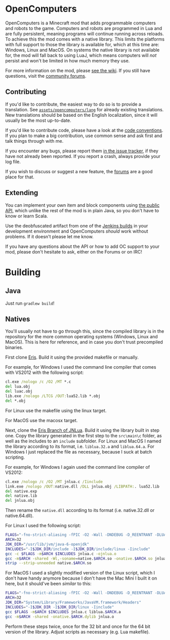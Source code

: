 OpenComputers
=============
OpenComputers is a Minecraft mod that adds programmable computers and robots to the game. Computers and robots are programmed in Lua and are fully persistent, meaning programs will continue running across reloads. To achieve this the mod comes with a native library. This limits the platforms with full support to those the library is available for, which at this time are: Windows, Linux and MacOS. On systems the native library is not available for, the mod will fall back to using LuaJ, which means computers will *not* persist and won't be limited in how much memory they use.

For more information on the mod, please [see the wiki](https://github.com/MightyPirates/OpenComputers/wiki). If you still have questions, visit the [community forums](http://oc.cil.li/).

Contributing
------------
If you'd like to contribute, the easiest way to do so is to provide a translation. See [`assets/opencomputers/lang`](https://github.com/MightyPirates/OpenComputers/tree/master/src/main/resources/assets/opencomputers/lang) for already existing translations. New translations should be based on the English localization, since it will usually be the most up-to-date.

If you'd like to contribute code, please have a look at the [code conventions](https://github.com/MightyPirates/OpenComputers/wiki/CodeConventions). If you plan to make a big contribution, use common sense and ask first and talk things through with me.

If you encounter any bugs, please report them [in the issue tracker](https://github.com/MightyPirates/OpenComputers/issues?state=open), if they have not already been reported. If you report a crash, always provide your log file.

If you wish to discuss or suggest a new feature, the [forums](http://oc.cil.li/forums/viewforum.php?f=11) are a good place for that.

Extending
---------
You can implement your own item and block components using [the public API](https://github.com/MightyPirates/OpenComputers/tree/master/src/main/java/li/cil/oc/api), which unlike the rest of the mod is in plain Java, so you don't have to know or learn Scala.

Use the deobfuscated artifact from one of the [Jenkins builds](http://ci.cil.li/) in your development environment and OpenComputers *should* work without problems. If it doesn't please let me know.

If you have any questions about the API or how to add OC support to your mod, please don't hesitate to ask, either on the Forums or on IRC!

Building
========
Java
----
Just run `gradlew build`!

Natives
-------
You'll usually not have to go through this, since the compiled library is in the repository for the more common operating systems (Windows, Linux and MacOS). This is here for reference, and in case you don't trust precompiled binaries.

First clone [Eris](https://github.com/fnuecke/eris). Build it using the provided makefile or manually.

For example, for Windows I used the command line compiler that comes with VS2012 with the following script:
```cmd
cl.exe /nologo /c /O2 /MT *.c
del lua.obj
del luac.obj
lib.exe /nologo /LTCG /OUT:lua52.lib *.obj 
del *.obj
```

For Linux use the makefile using the linux target.

For MacOS use the macosx target.


Next, clone the [Eris Branch of JNLua](https://github.com/fnuecke/jnlua/tree/eris). Build it using the library built in step one. Copy the library generated in the first step to the `src\main\c` folder, as well as the includes to an `include` subfolder. For Linux and MacOS I named the library according to its format, i.e. `liblua.32.a` and `liblua.64.a`. For Windows I just replaced the file as necessary, because I suck at batch scripting.

For example, for Windows I again used the command line compiler of VS2012:
```cmd
cl.exe /nologo /c /O2 /MT jnlua.c /Iinclude
link.exe /nologo /OUT:native.dll /DLL jnlua.obj /LIBPATH:. lua52.lib 
del native.exp
del native.lib
del jnlua.obj
```
Then rename the `native.dll` according to its format (i.e. native.32.dll or native.64.dll).

For Linux I used the following script:
```sh
FLAGS="-fno-strict-aliasing -fPIC -O2 -Wall -DNDEBUG -D_REENTRANT -DLUA_USE_LINUX -s"
ARCH=32
JDK_DIR="/usr/lib/jvm/java-6-openjdk"
INCLUDES="-I$JDK_DIR/include -I$JDK_DIR/include/linux -Iinclude"
gcc -c $FLAGS -m$ARCH $INCLUDES jnlua.c -ojnlua.o
gcc -m$ARCH -shared -Wl,-soname=native.$ARCH.so -onative.$ARCH.so jnlua.o liblua.$ARCH.a
strip --strip-unneeded native.$ARCH.so
```

For MacOS I used a slightly modified version of the Linux script, which I don't have handy anymore because I don't have the Mac Mini I built it on here, but it should've been *similar* to this:
```sh
FLAGS="-fno-strict-aliasing -fPIC -O2 -Wall -DNDEBUG -D_REENTRANT -DLUA_USE_MACOSX -s"
ARCH=32
JDK_DIR="System/Library/Frameworks/JavaVM.framework/Headers"
INCLUDES="-I$JDK_DIR -I$JDK_DIR/linux -Iinclude"
gcc $FLAGS -m$ARCH $INCLUDES jnlua.c liblua.$ARCH.a
gcc -m$ARCH -shared -onative.$ARCH.dylib jnlua.o
```

Perform these steps twice, once for the 32 bit and once for the 64 bit version of the library. Adjust scripts as necessary (e.g. Lua makefile).

